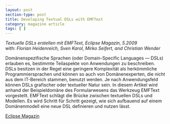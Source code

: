 ```yaml
---
layout: post
section-type: post
title: Developing Textual DSLs with EMFText
category: magazine article
tags: [ ]
---
```

_Textuelle DSLs erstellen mit EMFText, Eclipse Magazin, 5.2009_
<br/>with: _Florian Heidenreich, Sven Karol, Mirko Seifert, and Christian Wender_

Domänenspezifische Sprachen (oder Domain-Specific Languages — DSLs) erlauben es, bestimmte Teilaspekte von Anwendungen zu beschreiben. DSLs besitzen in der Regel eine geringere Komplexität als herkömmliche Programmiersprachen und können so auch von Domänenexperten, die nicht aus dem IT-Bereich stammen, benutzt werden. Je nach Anwendungsfeld können DSLs grafischer oder textueller Natur sein. In diesem Artikel wird anhand der Beispieldomäne des Formularwesens das Werkzeug EMFText vorgestellt. EMFText schlägt die Brücke zwischen textuellen DSLs und Modellen. Es wird Schritt für Schritt gezeigt, wie sich aufbauend auf einem Domänenmodell eine neue DSL definieren und nutzen lässt.

<a href="https://entwickler.de/eclipse-magazin">Eclipse Magazin</a>
